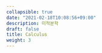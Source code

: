 ```yaml
---
collapsible: true
date: "2021-02-18T10:08:56+09:00"
description: 미적분학
draft: false
title: Calculus
weight: 3
---
```


<br>